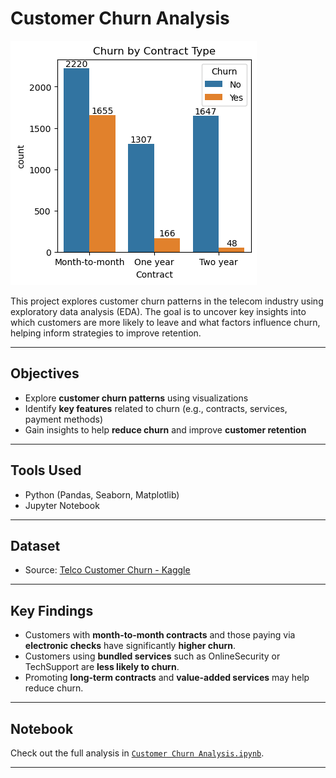 # Customer Churn Analysis

![Churn by Contract Type](images/churn_by_contract.png)

This project explores customer churn patterns in the telecom industry using exploratory data analysis (EDA). The goal is to uncover key insights into which customers are more likely to leave and what factors influence churn, helping inform strategies to improve retention.

---

## Objectives

- Explore **customer churn patterns** using visualizations  
- Identify **key features** related to churn (e.g., contracts, services, payment methods)  
- Gain insights to help **reduce churn** and improve **customer retention**

---

## Tools Used

- Python (Pandas, Seaborn, Matplotlib)
- Jupyter Notebook

---

## Dataset

- Source: [Telco Customer Churn - Kaggle](https://www.kaggle.com/datasets/blastchar/telco-customer-churn)

---

## Key Findings

- Customers with **month-to-month contracts** and those paying via **electronic checks** have significantly **higher churn**.
- Customers using **bundled services** such as OnlineSecurity or TechSupport are **less likely to churn**.
- Promoting **long-term contracts** and **value-added services** may help reduce churn.

---

## Notebook

Check out the full analysis in [`Customer Churn Analysis.ipynb`](Customer%20Churn%20EDA.ipynb).

---
